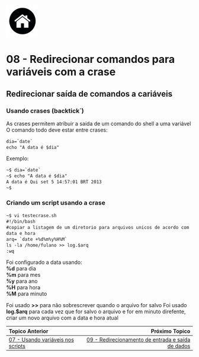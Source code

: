 [![N|Solid](Imagens/Home.jpeg "Ir para Home")](/README.md/)

# 08 - Redirecionar comandos para variáveis com a crase

## Redirecionar saída de comandos a cariáveis

### Usando crases (backtick`)
As crases permitem atribuir a saída de um comando do shell a uma variável  
O comando todo deve estar entre crases:  
```
dia=`date`
echo "A data é $dia"
```
Exemplo:  
```
~$ dia=`date`
~$ echo "A data é $dia"
A data é Qui set 5 14:57:01 BRT 2013
~$
```

### Criando um script usando a crase
```
~$ vi testecrase.sh
#!/bin/bash
#copiar a listagem de um diretorio para arquivos unicos de acordo com data e hora
arq= `date +%d%m%y%H%M`
ls -la /home/fulano >> log.$arq
:wq
```

Foi configurado a data usando:  
**%d** para dia  
**%m** para mes  
**%y** para ano  
**%H** para hora  
**%M** para minuto  

Foi usado **>>** para não sobrescrever quando o arquivo for salvo
Foi usado **log.$arq** para cada vez que for salvo o arquivo e for em minuto direfente, criar um novo arquivo com a data e hora atual

|Topico Anterior|Próximo Topico|
|:---|---:|
|[07 - Usando variáveis nos scripts](variaveis_nos_scripts.md)|[09 - Redirecionamento de entrada e saída de dados](redirecionamento_entrada.md)|
